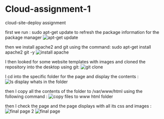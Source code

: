 # Cloud-assignment-1
cloud-site-deploy assignment

first we run : sudo apt-get update
to refresh the package information for the package manager
![apt-get update](https://user-images.githubusercontent.com/84145107/218780682-b10b7cb1-7444-49ac-8c53-2e597e0350f4.PNG)

then we install apache2 and git using the command:
sudo apt-get install apache2 git -y
![install apache](https://user-images.githubusercontent.com/84145107/218780722-55b33d54-5219-4575-8e54-221d94c79a07.PNG)

I then looked for some website templates with images and cloned the repository into the desktop using git:
![git clone](https://user-images.githubusercontent.com/84145107/218769606-8ded2813-d5b5-4982-9689-d50180cb2821.PNG)

I cd into the specific folder for the page and display the contents :
![ls display whats in the folder](https://user-images.githubusercontent.com/84145107/218769856-95053673-083f-4810-b33a-e8f7e456b6eb.PNG)

then I copy all the contents of the folder to /var/www/html using the following command :
![copy files to www html folder](https://user-images.githubusercontent.com/84145107/218770149-9bff4e33-ce02-4159-90fb-023ed4821859.PNG)

then I check the page and the page displays with all its css and images :
![final page 2](https://user-images.githubusercontent.com/84145107/218770477-ebb48304-89de-4c23-a139-3dbb0a15876f.PNG)
![final page](https://user-images.githubusercontent.com/84145107/218770467-dcfddb3e-d156-411c-a604-011456b31060.PNG)

